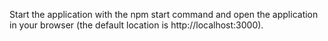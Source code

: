 Start the application with the npm start command and open the application in your browser (the default location is http://localhost:3000).